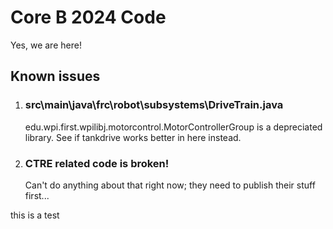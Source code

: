 # Core B 2024 Code

Yes, we are here!

## Known issues

<ol>
  <li>
    <h3>src\main\java\frc\robot\subsystems\DriveTrain.java</h3>
    <p>edu.wpi.first.wpilibj.motorcontrol.MotorControllerGroup is a depreciated library. See if tankdrive works better in here instead.</p>
  </li>
  <li>
    <h3>CTRE related code is broken!</h3>
    <p>Can't do anything about that right now; they need to publish their stuff first...</p>
  </li>
</ol>


this is a test
